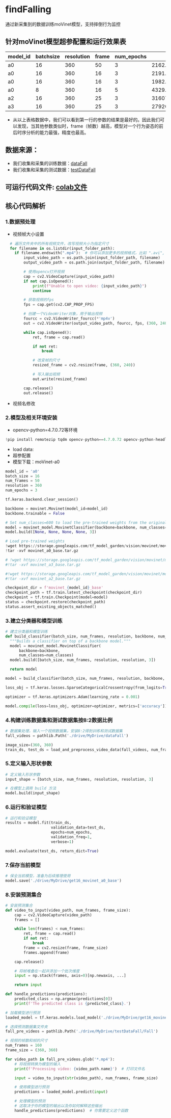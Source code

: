 # findFalling
通过新采集到的数据训练moVinet模型，支持摔倒行为监控

## 针对moVinet模型超参配置和运行效果表
| model_id | batchsize | resolution | frame | num_epochs | loss | accuracy |
| --- | --- | --- | --- | --- | --- | --- |
| a0   | 16   | 360    | 50   |  3  |   2162.128173828125  | 0.8928571343421936   |   
|  a0  | 16   |  360   | 16   | 3   |   2191.13671875   |  0.7142857313156128  |   
| a0 | 16 | 360 | 16 | 3  | 1982.689453125  | 0.8214285969734192  |  
|  a0  |   8 |    360  | 16    | 5   |    4329.39599609375  |   0.7142857313156128  |   
|  a2  |  16  |   360  |  25  |   3 |   316074.9375  |   0.6071428656578064 |   
| a3   |  16  |   360  | 25   | 3   |   279203616.0  |  0.5  |   
- 从以上表格数据中，我们可以看到第一行的参数的结果是最好的。因此我们可以发现，当其他参数类似时，frame（帧数）越高，模型对一个行为姿态的前后时序分析的能力最强，精度也最高。
  
## 数据来源：
- 我们收集和采集的训练数据：[dataFall](https://drive.google.com/drive/folders/16X_en94lnHoKCM5jbijGp1Z_7xQdcncE?usp=sharing)
- 我们收集和采集的测试数据：[testDataFall](https://drive.google.com/drive/folders/1n9ataiqDJ-SN5FPJ5erQ1KHq7-Okkcxq?usp=sharing)
## 可运行代码文件: [colab文件](https://colab.research.google.com/drive/1bvZstLrQu1zH3W9L_xejo59VjW2SM2XI?usp=sharing)
## 核心代码解析
### 1.数据预处理
  - 视频帧大小设置
```python  
  # 遍历文件夹中的所有视频文件，改写视频大小为指定尺寸
  for filename in os.listdir(input_folder_path):
    if filename.endswith(".mp4"):  # 你可以添加更多的视频格式，比如 ".avi", ".mov" 等
        input_video_path = os.path.join(input_folder_path, filename)
        output_video_path = os.path.join(output_folder_path, filename)

        # 使用opencv打开视频
        cap = cv2.VideoCapture(input_video_path)
        if not cap.isOpened():
            print(f"Unable to open video: {input_video_path}")
            continue

        # 获取视频的fps
        fps = cap.get(cv2.CAP_PROP_FPS)

        # 创建一个VideoWriter对象，用于输出视频
        fourcc = cv2.VideoWriter_fourcc(*'mp4v')
        out = cv2.VideoWriter(output_video_path, fourcc, fps, (360, 240))

        while cap.isOpened():
            ret, frame = cap.read()

            if not ret:
                break

            # 改变帧的尺寸
            resized_frame = cv2.resize(frame, (360, 240))

            # 写入输出视频
            out.write(resized_frame)

        cap.release()
        out.release()
```
  - 视频名修改
### 2.模型及相关环境安装
  - opencv-python=4.7.0.72等环境
```python
!pip install remotezip tqdm opencv-python==4.7.0.72 opencv-python-headless==4.7.0.72 tf-models-official
```
  - load data:
  - 超参配置
  - 模型下载：moVinet-a0
```python
model_id = 'a0'
batch_size = 16
num_frames = 50
resolution = 360
num_epochs = 3

tf.keras.backend.clear_session()

backbone = movinet.Movinet(model_id=model_id)
backbone.trainable = False

# Set num_classes=600 to load the pre-trained weights from the original model
model = movinet_model.MovinetClassifier(backbone=backbone, num_classes=600)
model.build([None, None, None, None, 3])

# Load pre-trained weights
!wget https://storage.googleapis.com/tf_model_garden/vision/movinet/movinet_a0_base.tar.gz -O movinet_a0_base.tar.gz -q
!tar -xvf movinet_a0_base.tar.gz

# !wget https://storage.googleapis.com/tf_model_garden/vision/movinet/movinet_a3_base.tar.gz -O movinet_a3_base.tar.gz -q
#!tar -xvf movinet_a3_base.tar.gz

#!wget https://storage.googleapis.com/tf_model_garden/vision/movinet/movinet_a2_base.tar.gz -O movinet_a2_base.tar.gz -q
#!tar -xvf movinet_a2_base.tar.gz

checkpoint_dir = f'movinet_{model_id}_base'
checkpoint_path = tf.train.latest_checkpoint(checkpoint_dir)
checkpoint = tf.train.Checkpoint(model=model)
status = checkpoint.restore(checkpoint_path)
status.assert_existing_objects_matched()
```
### 3.建立分类器和模型训练
```python
# 建立分类器和模型训练
def build_classifier(batch_size, num_frames, resolution, backbone, num_classes):
  """Builds a classifier on top of a backbone model."""
  model = movinet_model.MovinetClassifier(
      backbone=backbone,
      num_classes=num_classes)
  model.build([batch_size, num_frames, resolution, resolution, 3])

  return model

model = build_classifier(batch_size, num_frames, resolution, backbone, 2)

loss_obj = tf.keras.losses.SparseCategoricalCrossentropy(from_logits=True)

optimizer = tf.keras.optimizers.Adam(learning_rate = 0.001)

model.compile(loss=loss_obj, optimizer=optimizer, metrics=['accuracy'])
```
### 4.构建训练数据集和测试数据集按8:2数据比例
```python
# 数据集处理，输入一个视频数据集，安装8:2得到训练和测试数据集
fall_videos = pathlib.Path('./drive/MyDrive/dataFall')

image_size=(360, 360)
train_ds, test_ds = load_and_preprocess_video_data(fall_videos, num_frames, image_size, batch_size)
```
### 5.定义输入形状参数
```python
# 定义输入形状参数
input_shape = [batch_size, num_frames, resolution, resolution, 3]

# 在模型上调用 build 方法
model.build(input_shape)
```
### 6.运行和验证模型
```python
# 运行和验证模型
results = model.fit(train_ds,
                    validation_data=test_ds,
                    epochs=num_epochs,
                    validation_freq=1,
                    verbose=1)

model.evaluate(test_ds, return_dict=True)
```
### 7.保存当前模型
```python
# 保全当前模型，准备为后续推理使用
model.save('./drive/MyDrive/get16_movinet_a0_base')
```
### 8.安装预测集合
```python
# 安装预测集合
def video_to_input(video_path, num_frames, frame_size):
    cap = cv2.VideoCapture(video_path)
    frames = []

    while len(frames) < num_frames:
        ret, frame = cap.read()
        if not ret:
            break
        frame = cv2.resize(frame, frame_size)
        frames.append(frame)

    cap.release()

    # 将帧堆叠在一起并添加一个批次维度
    input = np.stack(frames, axis=0)[np.newaxis, ...]

    return input

def handle_predictions(predictions):
    predicted_class = np.argmax(predictions[0])
    print(f'The predicted class is {predicted_class}.')

# 加载模型进行预测
loaded_model = tf.keras.models.load_model('./drive/MyDrive/get16_movinet_a0_base')

# 选择预测数据集文件夹
fall_pre_videos = pathlib.Path('./drive/MyDrive/testDataFall/Fall')

# 视频的帧数和帧的尺寸
num_frames = 160
frame_size = (360, 360)

for video_path in fall_pre_videos.glob('*.mp4'):
    # 将视频转换为模型的输入
    print(f'Processing video: {video_path.name}')  # 打印文件名

    input = video_to_input(str(video_path), num_frames, frame_size)

    # 使用模型进行预测
    predictions = loaded_model.predict(input)

    # 处理模型的预测
    # 这取决于你的模型的输出以及你如何解释这些输出
    handle_predictions(predictions)  # 你需要定义这个函数
```
